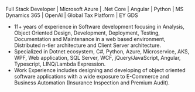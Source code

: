  Full Stack Developer | Microsoft Azure | .Net Core | Angular | Python | MS Dynamics 365 | OpenAI | Global Tax Platform | EY GDS
 
- 11+ years of experience in Software development focusing in Analysis, Object Oriented Design, Development, Deployment, Testing, Documentation and Maintenance in a web based environment, Distributed n-tier architecture and Client Server architecture.
- Specialized in Dotnet ecosystem, C#, Python, Azure, Microservice, AKS, WPF, Web application, SQL Server, WCF, jQuery/JavaScript, Angular, Typescript, LINQ/Lambda Expression.
- Work Experience includes designing and developing of object oriented software applications with a wide exposure to E-Commerce and Business Automation (Insurance Inspection and Premium Audit).

<!---
laxmikantmishra/laxmikantmishra is a ✨ special ✨ repository because its `README.md` (this file) appears on your GitHub profile.
You can click the Preview link to take a look at your changes.
--->
